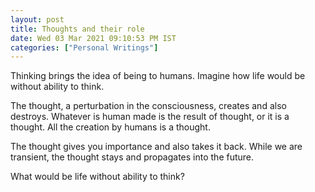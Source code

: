 ```yaml
---
layout: post
title: Thoughts and their role
date: Wed 03 Mar 2021 09:10:53 PM IST
categories: ["Personal Writings"]
---
```


<!--Introduction of thoughts-->
Thinking brings the idea of being to humans. Imagine how life would be without
ability to think.

The thought, a perturbation in the consciousness, creates and also destroys.
Whatever is human made is the result of thought, or it is a thought. All the
creation by humans is a thought.

The thought gives you importance and also takes it back. While we are
transient, the thought stays and propagates into the future.

What would be life without ability to think?
